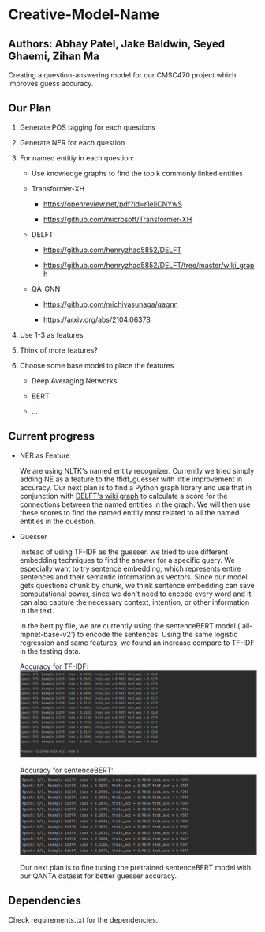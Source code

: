 # Creative-Model-Name

## Authors: Abhay Patel, Jake Baldwin, Seyed Ghaemi, Zihan Ma 

Creating a question-answering model for our CMSC470 project which improves guess accuracy.

## Our Plan

1. Generate POS tagging for each questions

2. Generate NER for each question

3. For named entitiy in each question:

    * Use knowledge graphs to find the top k commonly linked entities

    * Transformer-XH

        * https://openreview.net/pdf?id=r1eIiCNYwS

        * https://github.com/microsoft/Transformer-XH
    
    * DELFT

        * https://github.com/henryzhao5852/DELFT

        * https://github.com/henryzhao5852/DELFT/tree/master/wiki_graph
   
   * QA-GNN
   
        * https://github.com/michiyasunaga/qagnn
        
        * https://arxiv.org/abs/2104.06378


4. Use 1-3 as features

6. Think of more features?

5. Choose some base model to place the features

    * Deep Averaging Networks

    * BERT

    * ...

## Current progress
   
   * NER as Feature
      
      We are using NLTK's named entity recognizer. Currently we tried simply adding NE as a feature to the tfidf_guesser with little improvement in accuracy. Our next plan is to find a Python graph library and use that in conjunction with [DELFT's wiki graph](https://github.com/henryzhao5852/DELFT/tree/master/wiki_graph) to calculate a score for the connections between the named entities in the graph. We will then use these scores to find the named entitiy most related to all the named entities in the question.  

   * Guesser
      
      Instead of using TF-IDF as the guesser, we tried to use different embedding techniques to find the answer for a specific query. We especially want to try sentence embedding, which represents entire sentences and their semantic information as vectors. Since our model gets questions chunk by chunk, we think sentence embedding can save computational power, since we don't need to encode every word and it can also capture the necessary context, intention, or other information in the text.
      
      In the bert.py file, we are currently using the sentenceBERT model ('all-mpnet-base-v2') to encode the sentences. Using the same logistic regression and same features, we found an increase compare to TF-IDF in the testing data.
      
      Accuracy for TF-IDF:
      ![alt text](https://github.com/CMSC470-Team/Model/blob/main/image/TF-IDF.jpg?raw=true)
      
      Accuracy for sentenceBERT:
      ![alt text](https://github.com/CMSC470-Team/Model/blob/main/image/BERT.png?raw=true)
      
      Our next plan is to fine tuning the pretrained sentenceBERT model with our QANTA dataset for better guesser accuracy.


## Dependencies

Check requirements.txt for the dependencies.
